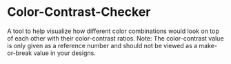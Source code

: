 # Color-Contrast-Checker
A tool to help visualize how different color combinations would look on top of each other with their color-contrast ratios.
Note: The color-contrast value is only given as a reference number and should not be viewed as a make-or-break value in your designs.
